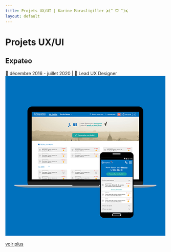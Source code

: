 ```yaml
---
title: Projets UX/UI | Karine Marasligiller ≽(^ ᗜ ^)≼
layout: default
---
```


# Projets UX/UI

## Expateo
📅 décembre 2016 - juillet 2020 | 🧢 Lead UX Designer  
![expateo](https://raw.githubusercontent.com/KarineMaras/karinemaras.github.io/master/assets/images/Preview_Expateo.png)  

<a href="/UX-UI/expateo">voir plus</a>
